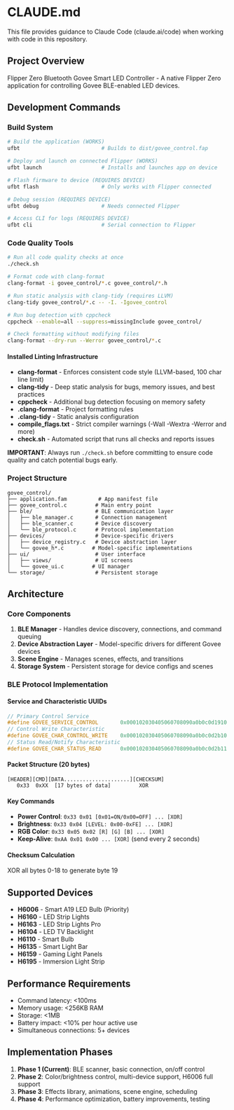 # CLAUDE.md

This file provides guidance to Claude Code (claude.ai/code) when working with code in this repository.

## Project Overview
Flipper Zero Bluetooth Govee Smart LED Controller - A native Flipper Zero application for controlling Govee BLE-enabled LED devices.

## Development Commands

### Build System
```bash
# Build the application (WORKS)
ufbt                          # Builds to dist/govee_control.fap

# Deploy and launch on connected Flipper (WORKS)
ufbt launch                   # Installs and launches app on device

# Flash firmware to device (REQUIRES DEVICE)
ufbt flash                    # Only works with Flipper connected

# Debug session (REQUIRES DEVICE)
ufbt debug                    # Needs connected Flipper

# Access CLI for logs (REQUIRES DEVICE)
ufbt cli                      # Serial connection to Flipper
```

### Code Quality Tools
```bash
# Run all code quality checks at once
./check.sh

# Format code with clang-format
clang-format -i govee_control/*.c govee_control/*.h

# Run static analysis with clang-tidy (requires LLVM)
clang-tidy govee_control/*.c -- -I. -Igovee_control

# Run bug detection with cppcheck
cppcheck --enable=all --suppress=missingInclude govee_control/

# Check formatting without modifying files
clang-format --dry-run --Werror govee_control/*.c
```

#### Installed Linting Infrastructure
- **clang-format** - Enforces consistent code style (LLVM-based, 100 char line limit)
- **clang-tidy** - Deep static analysis for bugs, memory issues, and best practices
- **cppcheck** - Additional bug detection focusing on memory safety
- **.clang-format** - Project formatting rules
- **.clang-tidy** - Static analysis configuration
- **compile_flags.txt** - Strict compiler warnings (-Wall -Wextra -Werror and more)
- **check.sh** - Automated script that runs all checks and reports issues

**IMPORTANT**: Always run `./check.sh` before committing to ensure code quality and catch potential bugs early.

### Project Structure
```
govee_control/
├── application.fam          # App manifest file
├── govee_control.c         # Main entry point
├── ble/                    # BLE communication layer
│   ├── ble_manager.c       # Connection management
│   ├── ble_scanner.c       # Device discovery
│   └── ble_protocol.c      # Protocol implementation
├── devices/                # Device-specific drivers
│   ├── device_registry.c   # Device abstraction layer
│   └── govee_h*.c         # Model-specific implementations
├── ui/                     # User interface
│   ├── views/              # UI screens
│   └── govee_ui.c         # UI manager
└── storage/                # Persistent storage
```

## Architecture

### Core Components
1. **BLE Manager** - Handles device discovery, connections, and command queuing
2. **Device Abstraction Layer** - Model-specific drivers for different Govee devices  
3. **Scene Engine** - Manages scenes, effects, and transitions
4. **Storage System** - Persistent storage for device configs and scenes

### BLE Protocol Implementation

#### Service and Characteristic UUIDs
```c
// Primary Control Service
#define GOVEE_SERVICE_CONTROL       0x000102030405060708090a0b0c0d1910
// Control Write Characteristic
#define GOVEE_CHAR_CONTROL_WRITE    0x000102030405060708090a0b0c0d2b10
// Status Read/Notify Characteristic  
#define GOVEE_CHAR_STATUS_READ      0x000102030405060708090a0b0c0d2b11
```

#### Packet Structure (20 bytes)
```
[HEADER][CMD][DATA.....................][CHECKSUM]
   0x33  0xXX  [17 bytes of data]         XOR
```

#### Key Commands
- **Power Control**: `0x33 0x01 [0x01=ON/0x00=OFF] ... [XOR]`
- **Brightness**: `0x33 0x04 [LEVEL: 0x00-0xFE] ... [XOR]`
- **RGB Color**: `0x33 0x05 0x02 [R] [G] [B] ... [XOR]`
- **Keep-Alive**: `0xAA 0x01 0x00 ... [XOR]` (send every 2 seconds)

#### Checksum Calculation
XOR all bytes 0-18 to generate byte 19

## Supported Devices
- **H6006** - Smart A19 LED Bulb (Priority)
- **H6160** - LED Strip Lights
- **H6163** - LED Strip Lights Pro
- **H6104** - LED TV Backlight  
- **H6110** - Smart Bulb
- **H6135** - Smart Light Bar
- **H6159** - Gaming Light Panels
- **H6195** - Immersion Light Strip

## Performance Requirements
- Command latency: <100ms
- Memory usage: <256KB RAM
- Storage: <1MB
- Battery impact: <10% per hour active use
- Simultaneous connections: 5+ devices

## Implementation Phases
1. **Phase 1 (Current)**: BLE scanner, basic connection, on/off control
2. **Phase 2**: Color/brightness control, multi-device support, H6006 full support
3. **Phase 3**: Effects library, animations, scene engine, scheduling
4. **Phase 4**: Performance optimization, battery improvements, testing